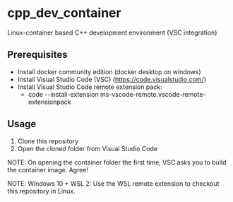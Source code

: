 # cpp_dev_container
Linux-container based C++ development environment (VSC integration)


## Prerequisites
* Install docker community edition (docker desktop on windows)
* Install Visual Studio Code (VSC) (https://code.visualstudio.com/)
* Install Visual Studio Code remote extension pack:
  * code --install-extension ms-vscode-remote.vscode-remote-extensionpack 
  
## Usage
1. Clone this repository
2. Open the cloned folder from Visual Studio Code  

NOTE: On opening the container folder the first time, VSC asks you to build the container image. Agree!

NOTE: Windows 10 + WSL 2: Use the WSL remote extension to checkout this repository in Linux.
